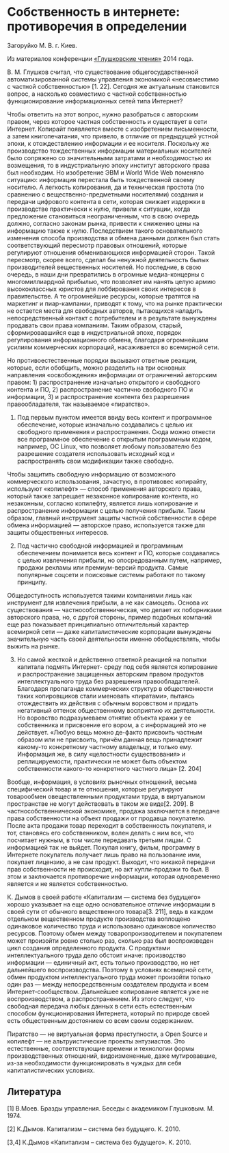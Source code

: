# Собственность в интернете: противоречия в определении

Загоруйко М. В. г. Киев.

Из материалов конференции [«Глушковские чтения»](../index.md) 2014 года.

В. М. Глушков считал, что существование общегосударственной автоматизированной системы управления экономикой «несовместимо с частной собственностью» \[1. 22\]. Cегодня же актуальным становится вопрос, а насколько совместимо с частной собственностью функционирование информационных сетей типа Интернет?

Чтобы ответить на этот вопрос, нужно разобраться с авторским правом, через которое частная собственность и существует в сети Интернет. Копирайт появляется вместе с изобретением письменности, а затем книгопечатания, что привело, в отличие от предыдущей устной эпохи, к отождествлению информации и ее носителя. Поскольку же производство тождественных информации материальных носителей было сопряжено со значительными затратами и необходимостью их возмещения, то в индустриальную эпоху институт авторского права был необходим. Но изобретение ЭВМ и World Wide Web поменяло ситуацию: информация перестала быть тождественной своему носителю. А легкость копирования, да и техническая простота (по сравнению с вещественно-предметными носителями) создания и передачи цифрового контента в сети, которая снижает издержки в производстве практически к нулю, привели к ситуации, когда предложение становиться неограниченным, что в свою очередь должно, согласно законам рынка, привести к снижению цены на информацию также к нулю. Последствием такого основательного изменения способа производства и обмена данными должен был стать соответствующий пересмотр правовых отношений, которые регулируют отношения обменивающихся информацией сторон. Такой пересмотр, скорее всего, сделал бы ненужной деятельность былых производителей вещественных носителей. Но последние, в свою очередь, в наши дни превратились в огромные медиа-концерны с многомиллиардной прибылью, что позволяет им нанять целую армию высококлассных юристов для лоббирования своих интересов в правительстве. А те огромнейшие ресурсы, которые тратятся на маркетинг и пиар-кампании, приводят к тому, что на рынке практически не остается места для свободных авторов, пытающихся наладить непосредственный контакт с потребителем и в результате вынуждены продавать свои права компаниям. Таким образом, старый, сформировавшийся еще в индустриальной эпохе, порядок регулирования информационного обмена, благодаря огромнейшим усилиям коммерческих корпораций, насаживается во всемирной сети.

Но противоестественные порядки вызывают ответные реакции, которые, если обобщить, можно разделить на три основных направления «освобождения» информации от ограничений авторским правом: 1) распространение изначально открытого и свободного контента и ПО, 2) распространение частично свободного ПО и информации, 3) и распространение контента без разрешения правообладателя, так называемое «пиратство».

1) Под первым пунктом имеется ввиду весь контент и программное обеспечение, которые изначально создавались с целью их свободного применения и распространения. Сюда можно отнести все программное обеспечение с открытым программным кодом, например, OC Linux, что позволяет любому пользователю без разрешение создателя использовать исходный код и распространять свои модификации также свободно.

Чтобы защитить свободную информацию от возможного коммерческого использования, зачастую, в противовес копирайту, используют «копилефт» — способ применения авторского права, который также запрещает незаконное копирование контента, но незаконным, согласно копилефту, является лишь копирование и распространение информации с целью получения прибыли. Таким образом, главный инструмент защиты частной собственности в сфере обмена информацией — авторское право, используется также для защиты общественных интересов.

2) Под частично свободной информацией и программным обеспечением понимается весь контент и ПО, которые создавались с целью извлечения прибыли, но опосредованным путем, например, продажи рекламы или премиум-версий продукта. Самые популярные соцсети и поисковые системы работают по такому принципу.

Общедоступность используется такими компаниями лишь как инструмент для извлечения прибыли, а не как самоцель. Основа их существования — частнособственническая, что делает их поборниками авторского права, но, с другой стороны, пример подобных компаний еще раз показывает принципиально отличительный характер всемирной сети — даже капиталистические корпорации вынуждены значительную часть своей деятельности именно обобществлять, чтобы выжить на рынке.

3) Но самой жесткой и действенно ответной реакцией на попытки капитала подмять Интернет- среду под себя является копирование и распространение защищенных авторским правом продуктов интеллектуального труда без разрешения правообладателей. Благодаря пропаганде коммерческих структур в общественности таких копировщиков стали именовать «пиратами», пытаясь отождествить их действия с обычным воровством и придать негативный оттенок общественному восприятию их деятельности. Но воровство подразумеваем отнятие объекта кражи у ее собственника и присвоение его вором, а с информацией это не действует. «Любую вещь можно де-факто присвоить частным образом или не присвоить, причём данная вещь принадлежит какому-то конкретному частному владельцу, и только ему. Информация же, в силу «целостности существования» и реплицируемости, практически не может быть объектом собственности какого-то конкретного частного лица» \[2. 204\]

Вообще, информация, в условиях рыночных отношений, весьма специфический товар и те отношения, которые регулируют товарообмен овеществленными продуктами труда, в виртуальном пространстве не могут действовать в таком же виде\[2. 209\]. В частнособственнической экономике, продажа заключается в передаче права собственности на объект продажи от продавца покупателю. После акта продажи товар переходит в собственность покупателя, и тот, становясь его собственником, волен делать с ним все, что посчитает нужным, в том числе передавать третьим лицам. С информацией так не выйдет. Покупая книгу, фильм, программу в Интернете покупатель получает лишь право на пользование ими, покупает лицензию, а не сам продукт. Выходит, что никакой передачи прав собственности не происходит, но акт купли-продажи то был. В этом и заключается противоречие информации, которая одновременно является и не является собственностью.

К. Дымов в своей работе «Капитализм — система без будущего» хорошо указывает на еще одно основательное отличие информации в своей сути от обычного вещественного товара\[3. 211\], ведь в каждом отдельном вещественном продукте производства воплощено одинаковое количество труда и использовано одинаковое количество ресурсов. Поэтому обмен между товаропроизводителем и покупателем может произойти ровно столько раз, сколько раз был воспроизведен цикл создания определенного продукта. С продуктами интеллектуального труда дело обстоит иначе: производство информации — единичный акт, есть только производство, но нет дальнейшего воспроизводства. Поэтому в условиях всемирной сети, обмен продуктом интеллектуального труда может произойти только один раз — между непосредственным создателем продукта и всем Интернет-сообществом. Дальнейшее копирование является уже не воспроизводством, а распространением. Из этого следует, что свободная передача любых данных в сети есть естественным способом функционирования Интернета, который по природе своей есть общественным достоянием со всем своим содержанием.

Пиратство — не виртуальная форма преступности, а Open Source и копилефт — не альтруистические проекты энтузиастов. Это естественные, соответствующие времени и технологии формы производственных отношений, видоизмененные, даже мутировавшие, из-за необходимости функционировать в чуждых для себя капиталистических условиях.

## Литература

\[1\] В.Моев. Бразды управления. Беседы с академиком Глушковым. М. 1974.

\[2\] К.Дымов. Капитализм – система без будущего. К. 2010.

\[3,4\] К.Дымов «Капитализм – система без будущего». К. 2010.